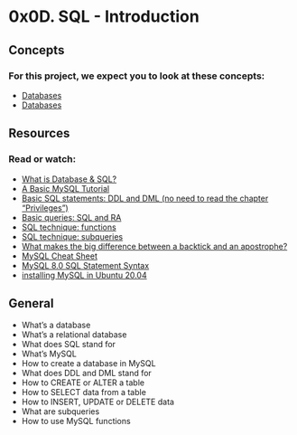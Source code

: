 #  0x0D. SQL - Introduction

## Concepts
### For this project, we expect you to look at these concepts:
* [Databases]()
* [Databases]()

## Resources
### Read or watch:
* [What is Database & SQL?](https://www.youtube.com/watch?v=FR4QIeZaPeM)
* [A Basic MySQL Tutorial]()
* [Basic SQL statements: DDL and DML (no need to read the chapter “Privileges”)]()
* [Basic queries: SQL and RA]()
* [SQL technique: functions]()
* [SQL technique: subqueries]()
* [What makes the big difference between a backtick and an apostrophe?]()
* [MySQL Cheat Sheet]()
* [MySQL 8.0 SQL Statement Syntax]()
* [installing MySQL in Ubuntu 20.04]()

## General
* What’s a database
* What’s a relational database
* What does SQL stand for
* What’s MySQL
* How to create a database in MySQL
* What does DDL and DML stand for
* How to CREATE or ALTER a table
* How to SELECT data from a table
* How to INSERT, UPDATE or DELETE data
* What are subqueries
* How to use MySQL functions
